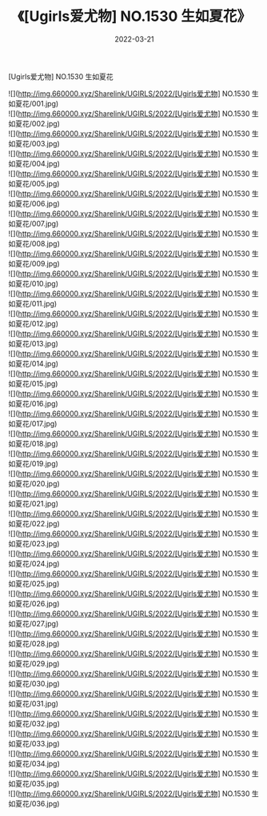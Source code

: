 ﻿---
layout: post
title:  《[Ugirls爱尤物] NO.1530 生如夏花》
date:   2022-03-21
img: http://img.660000.xyz/Sharelink/UGIRLS/2022/[Ugirls爱尤物] NO.1530 生如夏花/000.jpg
categories: [美女, 清纯, 唯美]
---

[Ugirls爱尤物] NO.1530 生如夏花

 ![](http://img.660000.xyz/Sharelink/UGIRLS/2022/[Ugirls爱尤物] NO.1530 生如夏花/001.jpg) <br>![](http://img.660000.xyz/Sharelink/UGIRLS/2022/[Ugirls爱尤物] NO.1530 生如夏花/002.jpg) <br>![](http://img.660000.xyz/Sharelink/UGIRLS/2022/[Ugirls爱尤物] NO.1530 生如夏花/003.jpg) <br>![](http://img.660000.xyz/Sharelink/UGIRLS/2022/[Ugirls爱尤物] NO.1530 生如夏花/004.jpg) <br>![](http://img.660000.xyz/Sharelink/UGIRLS/2022/[Ugirls爱尤物] NO.1530 生如夏花/005.jpg) <br>![](http://img.660000.xyz/Sharelink/UGIRLS/2022/[Ugirls爱尤物] NO.1530 生如夏花/006.jpg) <br>![](http://img.660000.xyz/Sharelink/UGIRLS/2022/[Ugirls爱尤物] NO.1530 生如夏花/007.jpg) <br>![](http://img.660000.xyz/Sharelink/UGIRLS/2022/[Ugirls爱尤物] NO.1530 生如夏花/008.jpg) <br>![](http://img.660000.xyz/Sharelink/UGIRLS/2022/[Ugirls爱尤物] NO.1530 生如夏花/009.jpg) <br>![](http://img.660000.xyz/Sharelink/UGIRLS/2022/[Ugirls爱尤物] NO.1530 生如夏花/010.jpg) <br>![](http://img.660000.xyz/Sharelink/UGIRLS/2022/[Ugirls爱尤物] NO.1530 生如夏花/011.jpg) <br>![](http://img.660000.xyz/Sharelink/UGIRLS/2022/[Ugirls爱尤物] NO.1530 生如夏花/012.jpg) <br>![](http://img.660000.xyz/Sharelink/UGIRLS/2022/[Ugirls爱尤物] NO.1530 生如夏花/013.jpg) <br>![](http://img.660000.xyz/Sharelink/UGIRLS/2022/[Ugirls爱尤物] NO.1530 生如夏花/014.jpg) <br>![](http://img.660000.xyz/Sharelink/UGIRLS/2022/[Ugirls爱尤物] NO.1530 生如夏花/015.jpg) <br>![](http://img.660000.xyz/Sharelink/UGIRLS/2022/[Ugirls爱尤物] NO.1530 生如夏花/016.jpg) <br>![](http://img.660000.xyz/Sharelink/UGIRLS/2022/[Ugirls爱尤物] NO.1530 生如夏花/017.jpg) <br>![](http://img.660000.xyz/Sharelink/UGIRLS/2022/[Ugirls爱尤物] NO.1530 生如夏花/018.jpg) <br>![](http://img.660000.xyz/Sharelink/UGIRLS/2022/[Ugirls爱尤物] NO.1530 生如夏花/019.jpg) <br>![](http://img.660000.xyz/Sharelink/UGIRLS/2022/[Ugirls爱尤物] NO.1530 生如夏花/020.jpg) <br>![](http://img.660000.xyz/Sharelink/UGIRLS/2022/[Ugirls爱尤物] NO.1530 生如夏花/021.jpg) <br>![](http://img.660000.xyz/Sharelink/UGIRLS/2022/[Ugirls爱尤物] NO.1530 生如夏花/022.jpg) <br>![](http://img.660000.xyz/Sharelink/UGIRLS/2022/[Ugirls爱尤物] NO.1530 生如夏花/023.jpg) <br>![](http://img.660000.xyz/Sharelink/UGIRLS/2022/[Ugirls爱尤物] NO.1530 生如夏花/024.jpg) <br>![](http://img.660000.xyz/Sharelink/UGIRLS/2022/[Ugirls爱尤物] NO.1530 生如夏花/025.jpg) <br>![](http://img.660000.xyz/Sharelink/UGIRLS/2022/[Ugirls爱尤物] NO.1530 生如夏花/026.jpg) <br>![](http://img.660000.xyz/Sharelink/UGIRLS/2022/[Ugirls爱尤物] NO.1530 生如夏花/027.jpg) <br>![](http://img.660000.xyz/Sharelink/UGIRLS/2022/[Ugirls爱尤物] NO.1530 生如夏花/028.jpg) <br>![](http://img.660000.xyz/Sharelink/UGIRLS/2022/[Ugirls爱尤物] NO.1530 生如夏花/029.jpg) <br>![](http://img.660000.xyz/Sharelink/UGIRLS/2022/[Ugirls爱尤物] NO.1530 生如夏花/030.jpg) <br>![](http://img.660000.xyz/Sharelink/UGIRLS/2022/[Ugirls爱尤物] NO.1530 生如夏花/031.jpg) <br>![](http://img.660000.xyz/Sharelink/UGIRLS/2022/[Ugirls爱尤物] NO.1530 生如夏花/032.jpg) <br>![](http://img.660000.xyz/Sharelink/UGIRLS/2022/[Ugirls爱尤物] NO.1530 生如夏花/033.jpg) <br>![](http://img.660000.xyz/Sharelink/UGIRLS/2022/[Ugirls爱尤物] NO.1530 生如夏花/034.jpg) <br>![](http://img.660000.xyz/Sharelink/UGIRLS/2022/[Ugirls爱尤物] NO.1530 生如夏花/035.jpg) <br>![](http://img.660000.xyz/Sharelink/UGIRLS/2022/[Ugirls爱尤物] NO.1530 生如夏花/036.jpg) <br>